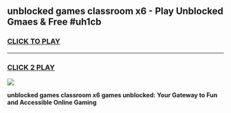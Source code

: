 
## unblocked games classroom x6 - Play Unblocked Gmaes & Free #uh1cb
<h3>
<a href="https://news.freeplayer.one?title=unblocked_games_classroom_x6&ref=03M">CLICK TO PLAY</a></h3>
<hr>

<h3>
<a href="https://news.freeplayer.one?title=unblocked_games_classroom_x6&ref=03M">CLICK 2 PLAY</a>
  
</h3>

<a href="https://news.freeplayer.one?title=unblocked_games_classroom_x6&ref=03M"><img src="https://clearcache.store/games.png"></a>


**unblocked games classroom x6 games unblocked: Your Gateway to Fun and Accessible Online Gaming**
